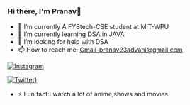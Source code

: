 ### Hi there, I'm Pranav👋


- 🔭 I’m currently A FYBtech-CSE student at MIT-WPU
- 🌱 I’m currently learning DSA in JAVA
- 🤔 I’m looking for help with DSA
- 📫 How to reach me:
Gmail-pranav23advani@gmail.com


[![Instagram](https://user-images.githubusercontent.com/57317761/134804631-ddc7bdea-bafd-496f-98e4-cdb9ce280685.png)](https://www.instagram.com/pranavadvani2003/)



[![Twitter]((https://user-images.githubusercontent.com/57317761/134804919-d4aa2e86-9b15-440c-abdf-e2c1c5323361.png)))](https://twitter.com/PranavAdvani3)

- ⚡ Fun fact:I watch a lot of anime,shows and movies

